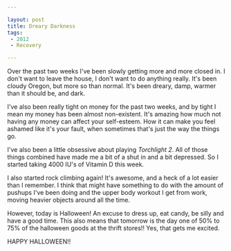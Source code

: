 ```yaml
---

layout: post
title: Dreary Darkness
tags: 
 - 2012
 - Recovery

---
```


Over the past two weeks I've been slowly getting more and more closed in.  I don't want to leave the house, I don't want to do anything really.  It's been cloudy Oregon, but more so than normal.  It's been dreary, damp, warmer than it should be, and dark.

I've also been really tight on money for the past two weeks, and by tight I mean my money has been almost non-existent.  It's amazing how much not having any money can affect your self-esteem.  How it can make you feel ashamed like it's your fault, when sometimes that's just the way the things go.  

I've also been a little obsessive about playing *Torchlight 2*.  All of those things combined have made me a bit of a shut in and a bit depressed.  So I started taking 4000 IU's of Vitamin D this week.

I also started rock climbing again!  It's awesome, and a heck of a lot easier than I remember.  I think that might have something to do with the amount of pushups I've been doing and the upper body workout I get from work, moving heavier objects around all the time.     

However, today is Halloween!  An excuse to dress up, eat candy, be silly and have a good time.  This also means that tomorrow is the day one of 50% to 75% of the halloween goods at the thrift stores!!  Yes, that gets me excited. 

HAPPY HALLOWEEN!!